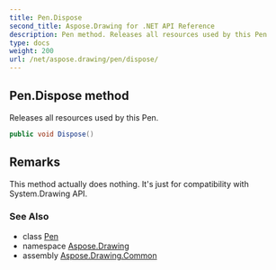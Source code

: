 ```yaml
---
title: Pen.Dispose
second_title: Aspose.Drawing for .NET API Reference
description: Pen method. Releases all resources used by this Pen
type: docs
weight: 200
url: /net/aspose.drawing/pen/dispose/
---
```

## Pen.Dispose method

Releases all resources used by this Pen.

```csharp
public void Dispose()
```

## Remarks

This method actually does nothing. It's just for compatibility with System.Drawing API.

### See Also

* class [Pen](../)
* namespace [Aspose.Drawing](../../pen/)
* assembly [Aspose.Drawing.Common](../../../)


